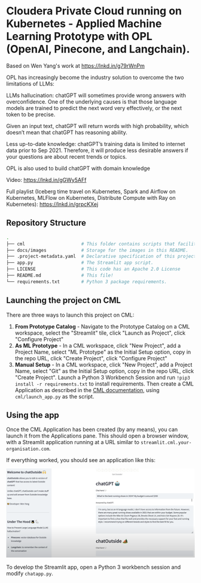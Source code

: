 # Cloudera Private Cloud running on Kubernetes - Applied Machine Learning Prototype with OPL (OpenAI, Pinecone, and Langchain).


Based on Wen Yang's work at https://lnkd.in/g79rWnPm

OPL has increasingly become the industry solution to overcome the two limitations of LLMs:

LLMs hallucination: chatGPT will sometimes provide wrong answers with overconfidence. 
One of the underlying causes is that those language models are trained to predict the next word very effectively, or the next token to be precise. 

Given an input text, chatGPT will return words with high probability, which doesn’t mean that chatGPT has reasoning ability.

Less up-to-date knowledge: chatGPT’s training data is limited to internet data prior to Sep 2021. Therefore, it will produce less desirable answers if your questions are about recent trends or topics.

OPL is also used to build chatGPT with domain knowledge

Video: https://lnkd.in/gGWy5AFf


Full playlist (Iceberg time travel on Kubernetes, Spark and Airflow on Kubernetes, MLFlow on Kubernetes, Distribute Compute with Ray on Kubernetes):
https://lnkd.in/grpcKXej

## Repository Structure

```bash
.
├── cml                     # This folder contains scripts that facilitate the project launch on CML.
├── docs/images             # Storage for the images in this README.
├── .project-metadata.yaml  # Declarative specification of this project
├── app.py                  # The Streamlit app script.
├── LICENSE                 # This code has an Apache 2.0 License
├── README.md               # This file!
└── requirements.txt        # Python 3 package requirements.
```

## Launching the project on CML

There are three ways to launch this project on CML:

1. **From Prototype Catalog** - Navigate to the Prototype Catalog on a CML workspace, select the "Streamlit" tile, click "Launch as Project", click "Configure Project"
2. **As ML Prototype** - In a CML workspace, click "New Project", add a Project Name, select "ML Prototype" as the Initial Setup option, copy in the repo URL, click "Create Project", click "Configure Project"
3. **Manual Setup** - In a CML workspace, click "New Project", add a Project Name, select "Git" as the Initial Setup option, copy in the repo URL, click "Create Project". Launch a Python 3 Workbench Session and run `!pip3 install -r requirements.txt` to install requirements. Then create a CML Application as described in the [CML documentation](https://docs.cloudera.com/machine-learning/1.1/applications/topics/ml-applications.html), using `cml/launch_app.py` as the script.

## Using the app

Once the CML Application has been created (by any means), you can launch it from the Applications pane.
This should open a browser window, with a Streamlit application running at a URL
similar to `streamlit.cml.your-organisation.com`.

If everything worked, you should see an application like this:

![An image of the Streamlit application](docs/images/chatoutside.png)

To develop the Streamlit app, open a Python 3 workbench session and modify `chatapp.py`.
